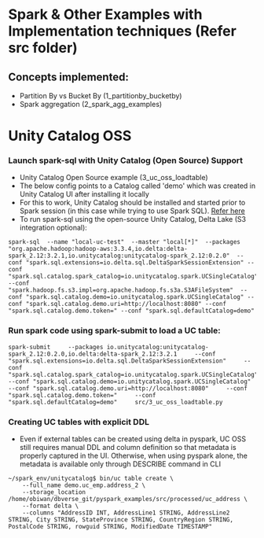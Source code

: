 # Spark & Other Examples with Implementation techniques (Refer src folder)
## Concepts implemented:

- Partition By vs Bucket By (1_partitionby_bucketby)
- Spark aggregation (2_spark_agg_examples)

# Unity Catalog OSS

### Launch spark-sql with Unity Catalog (Open Source) Support

- Unity Catalog Open Source example (3_uc_oss_loadtable)
- The below config points to a Catalog called 'demo' which was created in Unity Catalog UI after installing it locally
- For this to work, Unity Catalog should be installed and started prior to Spark session (in this case while trying to use Spark SQL). [Refer here ](https://github.com/unitycatalog/unitycatalog)
- To run spark-sql using the open-source Unity Catalog, Delta Lake (S3 integration optional):

<pre><code>spark-sql  --name "local-uc-test"  --master "local[*]"  --packages "org.apache.hadoop:hadoop-aws:3.3.4,io.delta:delta-spark_2.12:3.2.1,io.unitycatalog:unitycatalog-spark_2.12:0.2.0"  --conf "spark.sql.extensions=io.delta.sql.DeltaSparkSessionExtension" --conf "spark.sql.catalog.spark_catalog=io.unitycatalog.spark.UCSingleCatalog"  --conf "spark.hadoop.fs.s3.impl=org.apache.hadoop.fs.s3a.S3AFileSystem"  --conf "spark.sql.catalog.demo=io.unitycatalog.spark.UCSingleCatalog" --conf "spark.sql.catalog.demo.uri=http://localhost:8080" --conf "spark.sql.catalog.demo.token=" --conf "spark.sql.defaultCatalog=demo" </code></pre>


### Run spark code using spark-submit to load a UC table:
<pre><code>spark-submit     --packages io.unitycatalog:unitycatalog-spark_2.12:0.2.0,io.delta:delta-spark_2.12:3.2.1     --conf "spark.sql.extensions=io.delta.sql.DeltaSparkSessionExtension"     --conf "spark.sql.catalog.spark_catalog=io.unitycatalog.spark.UCSingleCatalog"     --conf "spark.sql.catalog.demo=io.unitycatalog.spark.UCSingleCatalog"     --conf "spark.sql.catalog.demo.uri=http://localhost:8080"     --conf "spark.sql.catalog.demo.token="     --conf "spark.sql.defaultCatalog=demo"     src/3_uc_oss_loadtable.py </code></pre>

### Creating UC tables with explicit DDL
- Even if external tables can be created using delta in pyspark, UC OSS still requires manual DDL and column definition so that metadata is properly captured in the UI. Otherwise, when using pyspark alone, the metadata is available only through DESCRIBE command in CLI

<pre><code>~/spark_env/unitycatalog$ bin/uc table create \
    --full_name demo.uc_emp.address_2 \
    --storage_location /home/obiwan/dbverse_git/pyspark_examples/src/processed/uc_address \
    --format delta \
    --columns "AddressID INT, AddressLine1 STRING, AddressLine2 STRING, City STRING, StateProvince STRING, CountryRegion STRING, PostalCode STRING, rowguid STRING, ModifiedDate TIMESTAMP" </code></pre>



